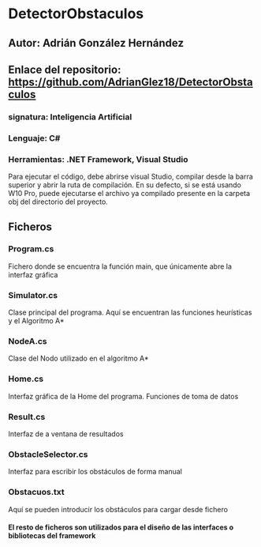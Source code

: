 # DetectorObstaculos

## Autor: Adrián González Hernández
## Enlace del repositorio: https://github.com/AdrianGlez18/DetectorObstaculos
### signatura: Inteligencia Artificial
### Lenguaje: C#
### Herramientas: .NET Framework, Visual Studio

Para ejecutar el código, debe abrirse visual Studio, compilar desde la barra superior y abrir la ruta de compilación. En su defecto, si se está usando W10 Pro, puede ejecutarse el archivo ya compilado
presente en la carpeta obj del directorio del proyecto.


## Ficheros

### Program.cs
Fichero donde se encuentra la función main, que únicamente abre la interfaz gráfica

### Simulator.cs
Clase principal del programa. Aquí se encuentran las funciones heurísticas y el Algoritmo A*

### NodeA.cs
Clase del Nodo utilizado en el algoritmo A*

### Home.cs
Interfaz gráfica de la Home del programa. Funciones de toma de datos

### Result.cs
Interfaz de a ventana de resultados

### ObstacleSelector.cs
Interfaz para escribir los obstáculos de forma manual

### Obstacuos.txt
Aquí se pueden introducir los obstáculos para cargar desde fichero

#### El resto de ficheros son utilizados para el diseño de las interfaces o bibliotecas del framework
